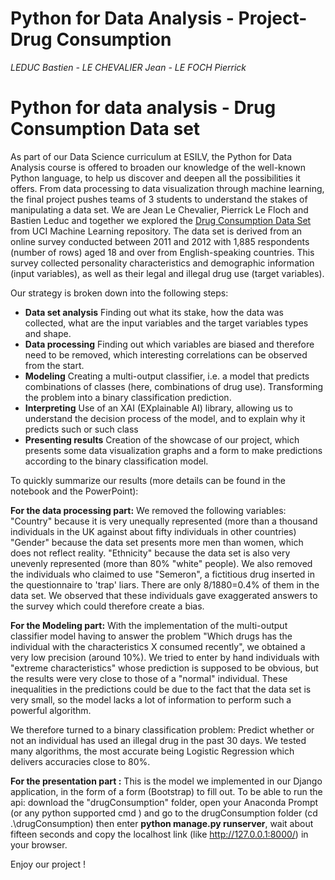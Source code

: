# Python for Data Analysis - Project-Drug Consumption
*LEDUC Bastien - LE CHEVALIER Jean - LE FOCH Pierrick*

# Python for data analysis - Drug Consumption Data set

As part of our Data Science curriculum at ESILV, the Python for Data Analysis course is offered to broaden our knowledge of the well-known Python language, to help us discover and deepen all the possibilities it offers. From data processing to data visualization through machine learning, the final project pushes teams of 3 students to understand the stakes of manipulating a data set. 
We are Jean Le Chevalier, Pierrick Le Floch and Bastien Leduc and together we explored the [Drug Consumption Data Set](https://archive.ics.uci.edu/ml/datasets/Drug+consumption+%28quantified%29) from UCI Machine Learning repository. 
The data set is derived from an online survey conducted between 2011 and 2012 with 1,885 respondents (number of rows) aged 18 and over from English-speaking countries.
This survey collected personality characteristics and demographic information (input variables), as well as their legal and illegal drug use (target variables).

Our strategy is broken down into the following steps:
- **Data set analysis**
Finding out what its stake, how the data was collected, what are the input variables and the target variables types and shape.
- **Data processing**
Finding out which variables are biased and therefore need to be removed, which interesting correlations can be observed from the start. 
- **Modeling**
Creating a multi-output classifier, i.e. a model that predicts combinations of classes (here, combinations of drug use).
Transforming the problem into a binary classification prediction.
- **Interpreting**
Use of an XAI (EXplainable AI) library, allowing us to understand the decision process of the model, and to explain why it predicts such or such class
- **Presenting results**
Creation of the showcase of our project, which presents some data visualization graphs and a form to make predictions according to the binary classification model.

To quickly summarize our results (more details can be found in the notebook and the PowerPoint):

**For the data processing part:**
We removed the following variables:
"Country" because it is very unequally represented (more than a thousand individuals in the UK against about fifty individuals in other countries)
"Gender" because the data set presents more men than women, which does not reflect reality.
"Ethnicity" because the data set is also very unevenly represented (more than 80% "white" people).
We also removed the individuals who claimed to use "Semeron", a fictitious drug inserted in the questionnaire to 'trap' liars. There are only 8/1880=0.4% of them in the data set. We observed that these individuals gave exaggerated answers to the survey which could therefore create a bias.

**For the Modeling part:**
With the implementation of the multi-output classifier model having to answer the problem "Which drugs has the individual with the characteristics X consumed recently", we obtained a very low precision (around 10%). We tried to enter by hand individuals with "extreme characteristics" whose prediction is supposed to be obvious, but the results were very close to those of a "normal" individual. These inequalities in the predictions could be due to the fact that the data set is very small, so the model lacks a lot of information to perform such a powerful algorithm.

We therefore turned to a binary classification problem:
Predict whether or not an individual has used an illegal drug in the past 30 days. We tested many algorithms, the most accurate being Logistic Regression which delivers accuracies close to 80%.

**For the presentation part :**
This is the model we implemented in our Django application, in the form of a form (Bootstrap) to fill out.
To be able to run the api: download the "drugConsumption" folder, open your Anaconda Prompt (or any python supported cmd ) and go to the drugConsumption folder (cd .\drugConsumption) then enter **python manage.py runserver**, wait about fifteen seconds and copy the localhost link (like http://127.0.0.1:8000/) in your browser. 

Enjoy our project !

